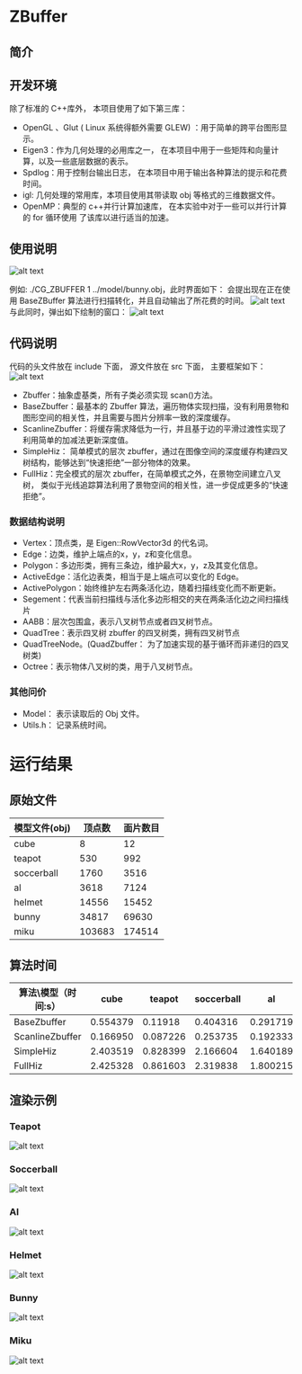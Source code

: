 # ZBuffer

## 简介



## 开发环境

除了标准的 C++库外，  本项目使用了如下第三库：
- OpenGL 、Glut  ( Linux 系统得额外需要 GLEW)  ：用于简单的跨平台图形显示。
- Eigen3：作为几何处理的必用库之一，  在本项目中用于一些矩阵和向量计算，以及一些底层数据的表示。
- Spdlog：用于控制台输出日志，  在本项目中用于输出各种算法的提示和花费时间。
- igl: 几何处理的常用库，本项目使用其带读取 obj 等格式的三维数据文件。
- OpenMP：典型的 c++并行计算加速库，  在本实验中对于一些可以并行计算的 for 循环使用 了该库以进行适当的加速。





## 使用说明

![alt text](imgs/image.png)

例如:
./CG_ZBUFFER 1 ../model/bunny.obj，此时界面如下：
会提出现在正在使用 BaseZBuffer 算法进行扫描转化，并且自动输出了所花费的时间。
![alt text](imgs/image-2.png)
与此同时，弹出如下绘制的窗口：
![alt text](imgs/image-1.png)


## 代码说明
代码的头文件放在 include 下面，  源文件放在 src 下面，  主要框架如下：
![alt text](imgs/image-3.png)
- Zbuffer：抽象虚基类，所有子类必须实现 scan()方法。
- BaseZbuffer：最基本的 Zbuffer 算法，遍历物体实现扫描，没有利用景物和图形空间的相关性，并且需要与图片分辨率一致的深度缓存。
- ScanlineZbuffer：将缓存需求降低为一行，并且基于边的平滑过渡性实现了利用简单的加减法更新深度值。
- SimpleHiz：  简单模式的层次 zbuffer，通过在图像空间的深度缓存构建四叉树结构，能够达到“快速拒绝”一部分物体的效果。
- FullHiz：完全模式的层次 zbuffer，在简单模式之外，在景物空间建立八叉树，
类似于光线追踪算法利用了景物空间的相关性，进一步促成更多的“快速拒绝”。

### 数据结构说明
- Vertex：顶点类，是 Eigen::RowVector3d 的代名词。
- Edge：边类，维护上端点的x，y，z和变化信息。
- Polygon：多边形类，拥有三条边，维护最大x，y，z及其变化信息。                   
- ActiveEdge：活化边表类，相当于是上端点可以变化的 Edge。
- ActivePolygon：始终维护左右两条活化边，随着扫描线变化而不断更新。             
- Segement：代表当前扫描线与活化多边形相交的夹在两条活化边之间扫描线片
- AABB：层次包围盒，表示八叉树节点或者四叉树节点。
- QuadTree：表示四叉树 zbuffer 的四叉树类，拥有四叉树节点 
- QuadTreeNode。(QuadZbuffer：  为了加速实现的基于循环而非递归的四叉树类)
- Octree：表示物体八叉树的类，用于八叉树节点。
### 其他问价
- Model：  表示读取后的 Obj 文件。
- Utils.h：  记录系统时间。


# 运行结果
## 原始文件
| 模型文件(obj) | 顶点数 | 面片数目 |
| ------------- | ------ | -------- |
| cube          | 8      | 12       |
| teapot        | 530    | 992      |
| soccerball    | 1760   | 3516     |
| al            | 3618   | 7124     |
| helmet        | 14556  | 15452    |
| bunny         | 34817  | 69630    |
| miku          | 103683 | 174514   |


## 算法时间
| 算法\模型（时间:s） | cube     | teapot   | soccerball | al       | helmet   | bunny    | miku     |
| ------------------- | -------- | -------- | ---------- | -------- | -------- | -------- | -------- |
| BaseZbuffer         | 0.554379 | 0.11918  | 0.404316   | 0.291719 | 0.487461 | 0.461733 | 0.500453 |
| ScanlineZbuffer     | 0.166950 | 0.087226 | 0.253735   | 0.192333 | 0.327541 | 0.541419 | 0.858593 |
| SimpleHiz           | 2.403519 | 0.828399 | 2.166604   | 1.640189 | 2.549220 | 2.227868 | 2.153695 |
| FullHiz             | 2.425328 | 0.861603 | 2.319838   | 1.800215 | 2.823617 | 2.854190 | 3.117259 |

## 渲染示例
### Teapot
![alt text](imgs/image-5.png)
### Soccerball
![alt text](imgs/image-6.png)
### Al
![alt text](imgs/image-7.png)
### Helmet
![alt text](imgs/image-8.png)
### Bunny
![alt text](imgs/image-9.png)
### Miku
![alt text](imgs/image-10.png)
